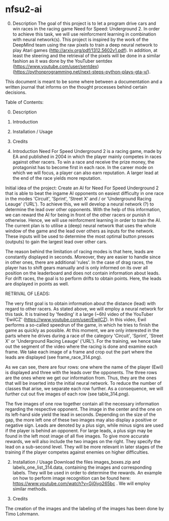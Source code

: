 # nfsu2-ai

0. Description
The goal of this project is to let a program drive cars and win races in the racing game Need for Speed: Underground 2. In order to achieve this task, we will use reinforcment learning in combination with neural network(s). This project is inspired by the work of the DeepMind team using the raw pixels to train a deep neural network to play Atari games (http://arxiv.org/pdf/1312.5602v1.pdf). In addition, at least the steering and the retrieval of the pixels will be done in a similar fashion as it was done by the YouTuber sentdex (https://www.youtube.com/user/sentdex) (https://pythonprogramming.net/next-steps-python-plays-gta-v/).

This document is meant to be some where between a documentation and a written journal that informs on the thought processes behind certain decisions.

Table of Contents:

0. Description
1. Introduction
2. Installation / Usage
3. Credits

1. Introduction
Need For Speed Underground 2 is a racing game, made by EA and published in 2004 in which the player mainly competes in races against other racers. To win a race and receive the prize money, the protagonist has to become first in each race. In the career mode on which we will focus, a player can also earn reputation. A larger lead at the end of the race yields more reputation. 

Initial idea of the project: Create an AI for Need For Speed Underground 2 that is able to beat the ingame AI opponents on easiest difficulty in one race in the modes 'Circuit', 'Sprint', 'Street X' and / or 'Underground Racing Leauge' ('URL').
To achieve this, we will develop a neural network (?) to determine the lead over other opponents. With the help of this information, we can reward the AI for being in front of the other racers or punish it otherwise. Hence, we will use reinforcment learning in order to train the AI. The current plan is to utilise a (deep) neural network that uses the whole window of the game and the lead over others as inputs for the network. These inputs will be used to determine the most optimal button presses (outputs) to gain the largest lead over other cars.

The reason behind the limitation of racing modes is that here, leads are constantly displayed in seconds. Moreover, they are easier to handle since in other ones, there are additional 'rules'. In the case of drag races, the player has to shift gears manually and is only informed on its over all position on the leaderboard and does not contain information about leads. For drift races, the goal is to perform drifts to obtain points. Here, the leads are displayed in points as well.

RETRIVAL OF LEADS:

The very first goal is to obtain information about the distance (lead) with regard to other racers. As stated above, we will employ a neural network for this task. It is trained by 'feeding' it a large (~6h) video of the YouTuber 'EwilCZ' (https://www.youtube.com/user/EwilCZ). In this video, Ewil performs a so-called speedrun of the game, in which he tries to finish the game as quickly as possible. At this moment, we are only interested in the parts where he drives during a race of the category 'Circuit', 'Sprint', 'Street X' or 'Underground Racing Leauge' ('URL'). For the training, we hence take out the segment of the video where the racing is done and examine each frame. We take each image of a frame and crop out the part where the leads are displayed (see frame_race_314.png).

As we can see, there are four rows: one where the name of the player (Ewil) is displayed and three with the leads over the opponents. The three rows are the ones where we get our information from. Thus, they are the ones that will be inserted into the initial neural network. To reduce the number of classes that arise, we separate each row further. As a consequence, we will further cut out five images of each row (see table_314.png).

The five images of one row together contain all the necessary information regarding the respective opponent. The image in the center and the one on its left-hand side yield the lead in seconds. Depending on the size of the gap, the more left one of these two images may also display a positive or negative sign. Leads are denoted by a plus sign, while minus signs are used if the player is behind an opponent. For large leads, a plus sign may be found in the left most image of all five images. To give more accurate rewards, we will also include the two images on the right. They specify the lead on a sub-second level. They will be more relevant in later stages of the training if the player competes against enemies on higher difficulties.

2. Installation / Usage
Download the files images_boxes.zip and labels_one_list_314.data, containing the images and corresponding labels. They will be used in order to determine the rewards. An example on how to perform image recognition can be found here: https://www.youtube.com/watch?v=Gj0iyo265bc . We will employ similar methods.

3. Credits

The creation of the images and the labeling of the images has been done by Timo Lohrmann.
